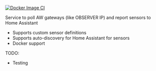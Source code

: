 [![Docker Image CI](https://github.com/ptorsten/aw-gateway-rs/actions/workflows/docker-image.yml/badge.svg)](https://github.com/ptorsten/aw-gateway-rs/actions/workflows/docker-image.yml)

Service to poll AW gateways (like OBSERVER IP) and report sensors to Home Assistant

- Supports custom sensor definitions
- Supports auto-discovery for Home Assistant for sensors
- Docker support

TODO: 

- Testing
